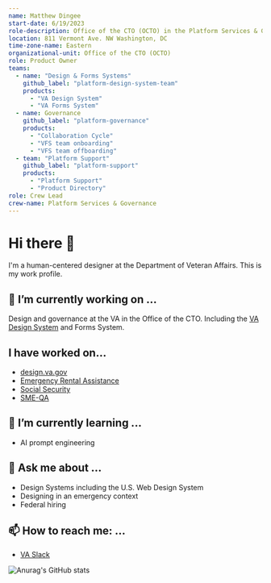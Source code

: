 ```yaml
---
name: Matthew Dingee
start-date: 6/19/2023
role-description: Office of the CTO (OCTO) in the Platform Services & Governance crew (Crew lead) and the Product Owner & Designer for the Design & Forms Systems, Governance, & Platform Support.
location: 811 Vermont Ave. NW Washington, DC
time-zone-name: Eastern
organizational-unit: Office of the CTO (OCTO)
role: Product Owner
teams:
  - name: "Design & Forms Systems"
    github_label: "platform-design-system-team"
    products:
      - "VA Design System"
      - "VA Forms System"
  - name: Governance
    github_label: "platform-governance"
    products:
      - "Collaboration Cycle"
      - "VFS team onboarding"
      - "VFS team offboarding"
  - team: "Platform Support"
    github_label: "platform-support"
    products:
      - "Platform Support"
      - "Product Directory"
role: Crew Lead
crew-name: Platform Services & Governance
---
```



# Hi there 👋

I'm a human-centered designer at the Department of Veteran Affairs. This is my work profile.

##  🔭  I’m currently working on ...

Design and governance at the VA in the Office of the CTO. Including the [VA Design System](https://design.va.gov/) and Forms System.

## I have worked on...

* [design.va.gov](https://design.va.gov/)
* [Emergency Rental Assistance](https://home.treasury.gov/policy-issues/coronavirus/assistance-for-state-local-and-tribal-governments/emergency-rental-assistance-program)
* [Social Security](https://github.com/usds/ssa)
* [SME-QA](https://smeqa.usds.gov)

##  🌱  I’m currently learning ...

* AI prompt engineering

## 💬  Ask me about ...

* Design Systems including the U.S. Web Design System
* Designing in an emergency context
* Federal hiring

## 📫  How to reach me: ...

* [VA Slack](https://dsva.slack.com/)

![Anurag's GitHub stats](https://github-readme-stats.vercel.app/api?username=humancompanion-usds&show_icons=true)

<!--
- 👯 I’m looking to collaborate on ...
- 🤔 I’m looking for help with ...
- 😄 Pronouns: ...
- ⚡ Fun fact: ...
-->
